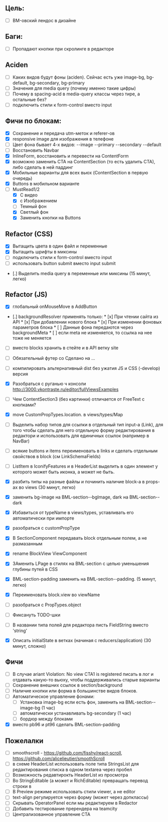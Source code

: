 ## Цель:

* [ ] BM-овский лендос в дизайне

## Баги:

* [ ] Пропадают кнопки при скролинге в редакторе

## Aciden

* [ ] Каких видов будут фоны (aciden). Сейчас есть уже image-bg, bg-default,
    bg-secondary, bg-primary
* [ ] Значения для media query (почему именно такие цифры)
* [ ] Почему в spacing-acid в media-query классы через тире, а остальные без?
* [ ] подключить стили к form-control вместо input

## Фичи по блокам:

* [x] Сохранение и передача utm-меток и referer-ов
* [x] responsive image для изображения в телефоне
* [ ] Цвет фона бывает 4-х видов: --image --primary --secondary --default
* [ ] Восстановить Navbar
* [x] InlineForm, восстановить и перевести на ContentForm
* [x] возможно заменить CTA на ContentSection (то есть удалить CTA), либо сделать в ней паддинг
* [x] Мобильные варианты для всех вьюх (ContentSection в первую очередь)
* [x] Buttons в мобильном варианте
* [ ] MustRead1/2
    * [x] С видео
    * [x] с Изображением
    * [ ] Темный фон
    * [x] Светлый фон
    * [x] Заменить кнопки на Buttons

## Refactor (CSS)

* [x] Вытащить цвета в один файл и переменные
* [x] Вытащить шрифты в миксины
* [ ] подключить стили к form-control вместо input
* [ ] использовать button submit вместо input submit
* [.] Выделить media query в переменные или миксины (15 минут, легко)

## Refactor (JS)

* [x] глобальный onMouseMove в AddButton
* [.] backgroundResolver применять только:
      * [x] При чтении сайта из API
      * [x] При добавлении нового блока
      * [x] При изменении фоновых параметров блока
      * [ ] Данные фона передаются через backgroundMeta
      * [ ] если meta не изменяется, то ссылка на нее тоже не меняется
* [ ] вместо blocks хранить в стейте и в API ветку site
* [ ] Обязательный футер со Сделано на ...
* [ ] компилировать альтернативный dist без ужатия JS и CSS (-develop) версия
* [x] Разобраться с руганью ч консоли http://3000.vkontraste.ru/editor/fullViewsExamples
* [ ] Чем ContentSection3 (без картинки) отличается от FreeText с кнопками?
* [x] move CustomPropTypes.location. в views/types/Map
* [ ] Выделить набор типов для ссылки в отдельный тип input-а (Link), для того
    чтобы сделать для него отдельную форму редактирования в редактори и
    использовать для единичных ссылок (например в NavBar)
* [ ] всякие buttons и items переименовать в links и сделать отдельным свойствов в block (см LinkSchemaFields)
* [ ] ListItem в IconifyFeatures и в HeaderList выделить в один элемент у которого может быть иконка, а может не быть.
* [x] разбить типы на разные файлы и починить наличие block-а в props-ах во views (30 минут, легко)
* [x] заменить bg-image на BML-section--bgImage, dark на BML-section--dark
* [x] Избавиться от typeName в views/types, уставливать его автоматически при импорте
* [x] разобраться с customPropType
* [x] В SectionComponent передавать block отдельным полем, а не размазанным
* [x] rename BlockView ViewComponent
* [x] ЗАменить LPage в стилях на BML-section с целью уменьшения глубины путей в CSS
* [x] BML-section-padding заменить на BML-section--padding. (5 минут, легко)
* [x] Переименовать block.view во viewName
* [ ] разобраться с PropTypes.object
* [ ] Фиксануть TODO-шки
* [ ] В названии типа полей для редактора писть FieldString вместо 'string'
* [x] Описать initialState в ветках (начиная с reducers/application) (30 минут, сложно)


## Фичи

* [ ] В случае ariant Violation: No view CTA1 is registered писать в лог и
    отдавать какую-то вьюху, чтобы поддерживались старые варианты
* [ ] Сохранение внешних ссылок в section/background
* [ ] Наличие кнопки или форма в большинстве видов блоков.
* [ ] Автоматическое управление фонами:
    * [ ] Установка image-bg если есть фон, заменить на BML-section--image-bg (1
        час)
    * [ ] автоматически устанавливать bg-secondary (1 час)
    * [ ] бордюр между блоками

* [x] вместо pb96 и pt96 сделать BML-section-padding

## Пожелалки

* [ ] smoothscroll - https://github.com/fisshy/react-scroll,
    https://github.com/alicelieutier/smoothScroll
* [ ] в схеме HeaderList использовать поле типа StringsList для редактирования
    списка в одном textarea через пробел
* [ ] Возможность редавтирокть HeaderList из просмотра
* [ ] Во StringEditable (а может и RichEditable) превращать перевод строки в
    <br>
* [ ] В Preview режиме использовать стили viewer, а не editor
* [ ] text-align регулируется через форму (может через допклассы)
* [ ] Скрывать OperatorPanel если мы редактируем в Redactor
* [ ] Добавить тестирование пререндера на teamcity
* [ ] Централизованное управление CTA
